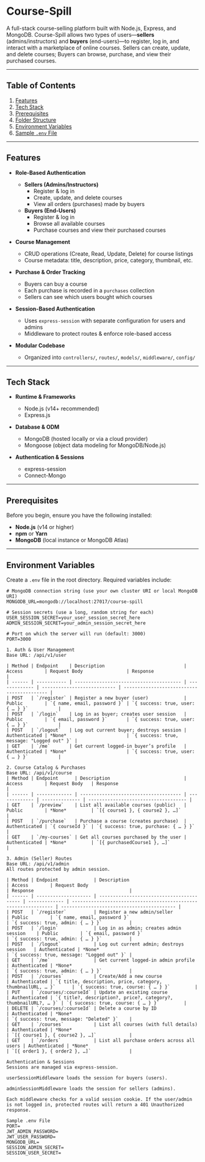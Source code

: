 # Course-Spill

A full-stack course-selling platform built with Node.js, Express, and MongoDB. Course-Spill allows two types of users—**sellers** (admins/instructors) and **buyers** (end-users)—to register, log in, and interact with a marketplace of online courses. Sellers can create, update, and delete courses; Buyers can browse, purchase, and view their purchased courses.

---

## Table of Contents

1. [Features](#features)  
2. [Tech Stack](#tech-stack)  
3. [Prerequisites](#prerequisites)  
4. [Folder Structure](#folder-structure)  
5. [Environment Variables](#environment-variables)   
6. [Sample `.env` File](#sample-env-file)  



---

## Features

- **Role-Based Authentication**  
  - **Sellers (Admins/Instructors)**  
    - Register & log in  
    - Create, update, and delete courses  
    - View all orders (purchases) made by buyers  
  - **Buyers (End-Users)**  
    - Register & log in  
    - Browse all available courses  
    - Purchase courses and view their purchased courses  

- **Course Management**  
  - CRUD operations (Create, Read, Update, Delete) for course listings  
  - Course metadata: title, description, price, category, thumbnail, etc.  

- **Purchase & Order Tracking**  
  - Buyers can buy a course  
  - Each purchase is recorded in a `purchases` collection  
  - Sellers can see which users bought which courses  

- **Session-Based Authentication**  
  - Uses `express-session` with separate configuration for users and admins  
  - Middleware to protect routes & enforce role-based access  

- **Modular Codebase**  
  - Organized into `controllers/`, `routes/`, `models/`, `middleware/`, `config/`  

---

## Tech Stack

- **Runtime & Frameworks**  
  - Node.js (v14+ recommended)  
  - Express.js  

- **Database & ODM**  
  - MongoDB (hosted locally or via a cloud provider)  
  - Mongoose (object data modeling for MongoDB/Node.js)  

- **Authentication & Sessions**  
  - express-session  
  - Connect-Mongo  


---

## Prerequisites

Before you begin, ensure you have the following installed:

- **Node.js** (v14 or higher)  
- **npm** or **Yarn**  
- **MongoDB** (local instance or MongoDB Atlas)  

---


## Environment Variables

Create a `.env` file in the root directory. Required variables include:

```text
# MongoDB connection string (use your own cluster URI or local MongoDB URI)
MONGODB_URL=mongodb://localhost:27017/course-spill

# Session secrets (use a long, random string for each)
USER_SESSION_SECRET=your_user_session_secret_here
ADMIN_SESSION_SECRET=your_admin_session_secret_here

# Port on which the server will run (default: 3000)
PORT=3000

1. Auth & User Management
Base URL: /api/v1/user

| Method | Endpoint    | Description                             | Access        | Request Body                | Response                                   |
| ------ | ----------- | --------------------------------------- | ------------- | --------------------------- | ------------------------------------------ |
| POST   | `/register` | Register a new buyer (user)             | Public        | `{ name, email, password }` | `{ success: true, user: { … } }`           |
| POST   | `/login`    | Log in as buyer; creates user session   | Public        | `{ email, password }`       | `{ success: true, user: { … } }`           |
| POST   | `/logout`   | Log out current buyer; destroys session | Authenticated | *None*                      | `{ success: true, message: "Logged out" }` |
| GET    | `/me`       | Get current logged-in buyer’s profile   | Authenticated | *None*                      | `{ success: true, user: { … } }`           |

2. Course Catalog & Purchases
Base URL: /api/v1/course
| Method | Endpoint      | Description                           | Access        | Request Body   | Response                             |
| ------ | ------------- | ------------------------------------- | ------------- | -------------- | ------------------------------------ |
| GET    | `/preview`    | List all available courses (public)   | Public        | *None*         | `[{ course1 }, { course2 }, …]`      |
| POST   | `/purchase`   | Purchase a course (creates purchase)  | Authenticated | `{ courseId }` | `{ success: true, purchase: { … } }` |
| GET    | `/my-courses` | Get all courses purchased by the user | Authenticated | *None*         | `[{ purchasedCourse1 }, …]`          |

3. Admin (Seller) Routes
Base URL: /api/v1/admin
All routes protected by admin session.

| Method | Endpoint             | Description                               | Access        | Request Body                                                    | Response                                   |
| ------ | -------------------- | ----------------------------------------- | ------------- | --------------------------------------------------------------- | ------------------------------------------ |
| POST   | `/register`          | Register a new admin/seller               | Public        | `{ name, email, password }`                                     | `{ success: true, admin: { … } }`          |
| POST   | `/login`             | Log in as admin; creates admin session    | Public        | `{ email, password }`                                           | `{ success: true, admin: { … } }`          |
| POST   | `/logout`            | Log out current admin; destroys session   | Authenticated | *None*                                                          | `{ success: true, message: "Logged out" }` |
| GET    | `/me`                | Get current logged-in admin profile       | Authenticated | *None*                                                          | `{ success: true, admin: { … } }`          |
| POST   | `/courses`           | Create/Add a new course                   | Authenticated | `{ title, description, price, category, thumbnailURL, … }`      | `{ success: true, course: { … } }`         |
| PUT    | `/courses/:courseId` | Update an existing course                 | Authenticated | `{ title?, description?, price?, category?, thumbnailURL?, … }` | `{ success: true, course: { … } }`         |
| DELETE | `/courses/:courseId` | Delete a course by ID                     | Authenticated | *None*                                                          | `{ success: true, message: "Deleted" }`    |
| GET    | `/courses`           | List all courses (with full details)      | Authenticated | *None*                                                          | `[{ course1 }, { course2 }, …]`            |
| GET    | `/orders`            | List all purchase orders across all users | Authenticated | *None*                                                          | `[{ order1 }, { order2 }, …]`              |

Authentication & Sessions
Sessions are managed via express-session.

userSessionMiddleware loads the session for buyers (users).

adminSessionMiddleware loads the session for sellers (admins).

Each middleware checks for a valid session cookie. If the user/admin is not logged in, protected routes will return a 401 Unauthorized response.

Sample .env File
PORT=
JWT_ADMIN_PASSWORD=
JWT_USER_PASSWORD=
MONGODB_URL= 
SESSION_ADMIN_SECRET=
SESSION_USER_SECRET=
